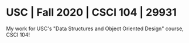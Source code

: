 # USC | Fall 2020 | CSCI 104 | 29931
My work for USC's "Data Structures and Object Oriented Design" course, CSCI 104!
